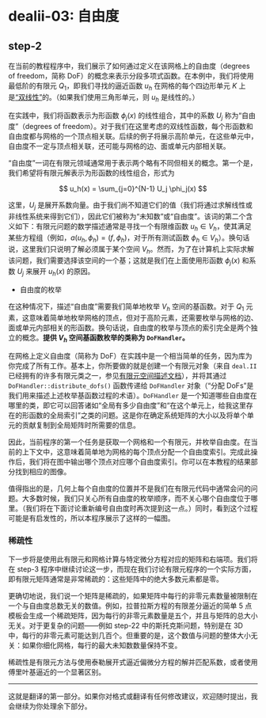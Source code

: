 # dealii-03: 自由度


## step-2

在当前的教程程序中，我们展示了如何通过定义在该网格上的自由度（degrees of freedom，简称 DoF）的概念来表示分段多项式函数。在本例中，我们将使用最低阶的有限元 $Q_1$，即我们寻找的逼近函数 $u_h$ 在网格的每个四边形单元 $K$ 上是[“双线性”](https://defelement.com/elements/examples/quadrilateral-lagrange-equispaced-1.html)的。（如果我们使用三角形单元，则 $u_h$ 是线性的。）


在实践中，我们将函数表示为形函数 $\phi_j(x)$ 的线性组合，其中的系数 $U_j$ 称为“自由度”（degrees of freedom）。对于我们在这里考虑的双线性函数，每个形函数和自由度都与网格的一个顶点相关联。后续的例子将展示高阶单元，在这些单元中，自由度不一定与顶点相关联，还可能与网格的边、面或单元内部相关联。

“自由度”一词在有限元领域通常用于表示两个略有不同但相关的概念。第一个是，我们希望将有限元解表示为形函数的线性组合，形式为

$$
u_h(x) = \sum_{j=0}^{N-1} U_j \phi_j(x)
$$

这里，$U_j$ 是展开系数向量。由于我们尚不知道它们的值（我们将通过求解线性或非线性系统来得到它们），因此它们被称为“未知数”或“自由度”。该词的第二个含义如下：有限元问题的数学描述通常是寻找一个有限维函数 $u_h \in V_h$，使其满足某些方程组（例如，$a(u_h, \phi_h) = (f, \phi_h)$，对于所有测试函数 $\phi_h \in V_h$）。换句话说，这里我们只说明了解必须属于某个空间 $V_h$。然而，为了在计算机上实际求解该问题，我们需要选择该空间的一个基；这就是我们在上面使用形函数 $\phi_j(x)$ 和系数 $U_j$ 来展开 $u_h(x)$ 的原因。


* 自由度的枚举

在这种情况下，描述“自由度”需要我们简单地枚举 $V_h$ 空间的基函数。对于 $Q_1$ 元素，这意味着简单地枚举网格的顶点，但对于高阶元素，还需要枚举与网格的边、面或单元内部相关的形函数。换句话说，自由度的枚举与顶点的索引完全是两个独立的概念。**提供 $V_h$ 空间基函数枚举的类称为 `DoFHandler`。**

在网格上定义自由度（简称为 DoF）在实践中是一个相当简单的任务，因为库为你完成了所有工作。基本上，你所要做的就是创建一个有限元对象（来自 `deal.II` 已经拥有的许多有限元类之一，参见[有限元空间描述文档](https://www.dealii.org/current/doxygen/deal.II/group__fe.html)），并将其通过 `DoFHandler::distribute_dofs()` 函数传递给 `DoFHandler` 对象（“分配 DoFs”是我们用来描述上述枚举基函数过程的术语）。`DoFHandler` 是一个知道哪些自由度在哪里的类，即它可以回答诸如“全局有多少自由度”和“在这个单元上，给我这里存在的形函数的全局索引”之类的问题。这是你在确定系统矩阵的大小以及将单个单元的贡献复制到全局矩阵时所需要的信息。

因此，当前程序的第一个任务是获取一个网格和一个有限元，并枚举自由度。在当前的上下文中，这意味着简单地为网格的每个顶点分配一个自由度索引。完成此操作后，我们将在图中输出哪个顶点对应哪个自由度索引。你可以在本教程的结果部分找到相应的图像。

值得指出的是，几何上每个自由度的位置并不是我们在有限元代码中通常会问的问题。大多数时候，我们只关心所有自由度的枚举顺序，而不关心哪个自由度位于哪里。（我们将在下面讨论重新编号自由度时再次提到这一点。）同时，看到这个过程可能是有启发性的，所以本程序展示了这样的一幅图。

### 稀疏性

下一步将是使用此有限元和网格计算与特定微分方程对应的矩阵和右端项。我们将在 step-3 程序中继续讨论这一步，而现在我们讨论有限元程序的一个实际方面，即有限元矩阵通常是非常稀疏的：这些矩阵中的绝大多数元素都是零。

更确切地说，我们说一个矩阵是稀疏的，如果矩阵中每行的非零元素数量被限制在一个与自由度总数无关的数值。例如，拉普拉斯方程的有限差分逼近的简单 5 点模板会生成一个稀疏矩阵，因为每行的非零元素数量是五个，并且与矩阵的总大小无关。对于更复杂的问题——例如 step-22 中的斯托克斯问题，特别是在 3D 中，每行的非零元素可能达到几百个。但重要的是，这个数值与问题的整体大小无关：如果你细化网格，每行的最大未知数数量保持不变。

稀疏性是有限元方法与使用泰勒展开式逼近偏微分方程的解并匹配系数，或者使用傅里叶基逼近的一个显著区别。

---

这就是翻译的第一部分。如果你对格式或翻译有任何修改建议，欢迎随时提出，我会继续为你处理余下部分。
<!--stackedit_data:
eyJoaXN0b3J5IjpbLTE0MjcyMTkwMSwxNzkxMDYzNzIzXX0=
-->